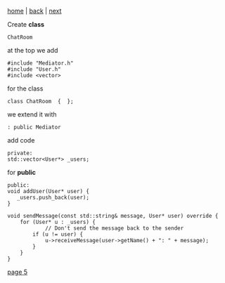 [home](./page01.md) | [back](./page03.md) | [next](./page03.md)

Create **class**
```
ChatRoom
```
at the top we add
```
#include "Mediator.h"
#include "User.h"
#include <vector>
```
for the class
```
class ChatRoom  {  };
```
we extend it with
```
: public Mediator 
```
add code
```
private:
std::vector<User*> _users;
```
for **public**
```
public:
void addUser(User* user) {
   _users.push_back(user);
}

void sendMessage(const std::string& message, User* user) override {
    for (User* u : _users) {
            // Don't send the message back to the sender
        if (u != user) {
            u->receiveMessage(user->getName() + ": " + message);
        }
    }
}
```

[page 5](./page05.md)
